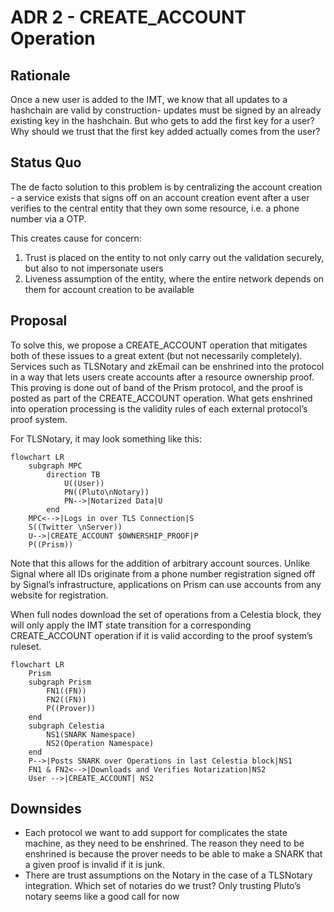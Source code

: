 # ADR 2 - CREATE_ACCOUNT Operation

## Rationale

Once a new user is added to the IMT, we know that all updates to a hashchain are valid by construction- updates must be signed by an already existing key in the hashchain. But who gets to add the first key for a user? Why should we trust that the first key added actually comes from the user?

## Status Quo

The de facto solution to this problem is by centralizing the account creation - a service exists that signs off on an account creation event after a user verifies to the central entity that they own some resource, i.e. a phone number via a OTP.

This creates cause for concern:

1. Trust is placed on the entity to not only carry out the validation securely, but also to not impersonate users
2. Liveness assumption of the entity, where the entire network depends on them for account creation to be available

## Proposal

To solve this, we propose a CREATE_ACCOUNT operation that mitigates both of these issues to a great extent (but not necessarily completely). Services such as TLSNotary and zkEmail can be enshrined into the protocol in a way that lets users create accounts after a resource ownership proof. This proving is done out of band of the Prism protocol, and the proof is posted as part of the CREATE_ACCOUNT operation. What gets enshrined into operation processing is the validity rules of each external protocol’s proof system.

For TLSNotary, it may look something like this:

```mermaid
flowchart LR
	subgraph MPC
		direction TB
		    U((User))
		    PN((Pluto\nNotary))
		    PN-->|Notarized Data|U
		end
    MPC<-->|Logs in over TLS Connection|S
    S((Twitter \nServer))
    U-->|CREATE_ACCOUNT $OWNERSHIP_PROOF|P
    P((Prism))

```

Note that this allows for the addition of arbitrary account sources. Unlike Signal where all IDs originate from a phone number registration signed off by Signal’s infrastructure, applications on Prism can use accounts from any website for registration.

When full nodes download the set of operations from a Celestia block, they will only apply the IMT state transition for a corresponding CREATE_ACCOUNT operation if it is valid according to the proof system’s ruleset.

```mermaid
flowchart LR
	Prism
	subgraph Prism
		FN1((FN))
		FN2((FN))
		P((Prover))
	end
	subgraph Celestia
		NS1(SNARK Namespace)
		NS2(Operation Namespace)
	end
	P-->|Posts SNARK over Operations in last Celestia block|NS1
	FN1 & FN2<-->|Downloads and Verifies Notarization|NS2
	User -->|CREATE_ACCOUNT| NS2
```

## Downsides

- Each protocol we want to add support for complicates the state machine, as they need to be enshrined. The reason they need to be enshrined is because the prover needs to be able to make a SNARK that a given proof is invalid if it is junk.
- There are trust assumptions on the Notary in the case of a TLSNotary integration. Which set of notaries do we trust? Only trusting Pluto’s notary seems like a good call for now
